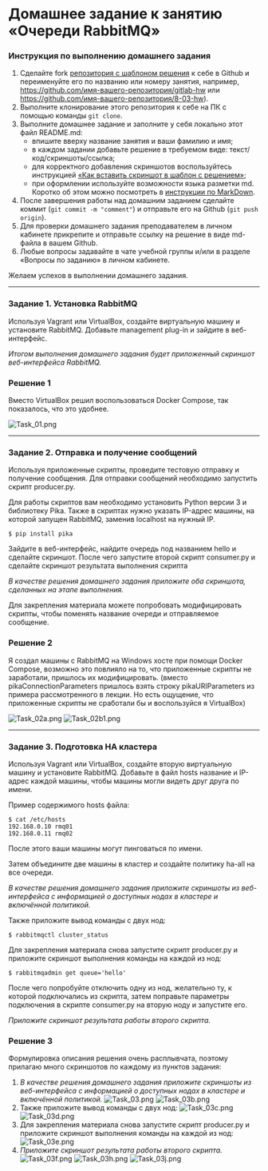 # Домашнее задание к занятию  «Очереди RabbitMQ»

### Инструкция по выполнению домашнего задания

1. Сделайте fork [репозитория c шаблоном решения](https://github.com/netology-code/sys-pattern-homework) к себе в Github и переименуйте его по названию или номеру занятия, например, https://github.com/имя-вашего-репозитория/gitlab-hw или https://github.com/имя-вашего-репозитория/8-03-hw).
2. Выполните клонирование этого репозитория к себе на ПК с помощью команды `git clone`.
3. Выполните домашнее задание и заполните у себя локально этот файл README.md:
   - впишите вверху название занятия и ваши фамилию и имя;
   - в каждом задании добавьте решение в требуемом виде: текст/код/скриншоты/ссылка;
   - для корректного добавления скриншотов воспользуйтесь инструкцией [«Как вставить скриншот в шаблон с решением»](https://github.com/netology-code/sys-pattern-homework/blob/main/screen-instruction.md);
   - при оформлении используйте возможности языка разметки md. Коротко об этом можно посмотреть в [инструкции по MarkDown](https://github.com/netology-code/sys-pattern-homework/blob/main/md-instruction.md).
4. После завершения работы над домашним заданием сделайте коммит (`git commit -m "comment"`) и отправьте его на Github (`git push origin`).
5. Для проверки домашнего задания преподавателем в личном кабинете прикрепите и отправьте ссылку на решение в виде md-файла в вашем Github.
6. Любые вопросы задавайте в чате учебной группы и/или в разделе «Вопросы по заданию» в личном кабинете.

Желаем успехов в выполнении домашнего задания.

---

### Задание 1. Установка RabbitMQ

Используя Vagrant или VirtualBox, создайте виртуальную машину и установите RabbitMQ.
Добавьте management plug-in и зайдите в веб-интерфейс.

*Итогом выполнения домашнего задания будет приложенный скриншот веб-интерфейса RabbitMQ.*

### Решение 1

Вместо VirtualBox решил воспользоваться  Docker Compose, так показалось, что это удобнее.

![Task_01.png](https://github.com/bulrza/11-04/blob/main/img/Task_01.png)


---

### Задание 2. Отправка и получение сообщений

Используя приложенные скрипты, проведите тестовую отправку и получение сообщения.
Для отправки сообщений необходимо запустить скрипт producer.py.

Для работы скриптов вам необходимо установить Python версии 3 и библиотеку Pika.
Также в скриптах нужно указать IP-адрес машины, на которой запущен RabbitMQ, заменив localhost на нужный IP.

```shell script
$ pip install pika
```

Зайдите в веб-интерфейс, найдите очередь под названием hello и сделайте скриншот.
После чего запустите второй скрипт consumer.py и сделайте скриншот результата выполнения скрипта

*В качестве решения домашнего задания приложите оба скриншота, сделанных на этапе выполнения.*

Для закрепления материала можете попробовать модифицировать скрипты, чтобы поменять название очереди и отправляемое сообщение.

### Решение 2

Я создал машины с RabbitMQ на Windows хосте при помощи Docker Compose, возможно это повлияло на то, что приложенные скрипты не заработали, пришлось их модифицировать.
(вместо pikaConnectionParameters пришлось взять строку pikaURIParameters из примера рассмотренного в лекции. Но есть ощущение, что приложенные скрипты не сработали бы и воспользуйся я VirtualBox)

![Task_02a.png](https://github.com/bulrza/11-04/blob/main/img/Task_02a.png)
![Task_02b1.png](https://github.com/bulrza/11-04/blob/main/img/Task_02b1.png)

---

### Задание 3. Подготовка HA кластера

Используя Vagrant или VirtualBox, создайте вторую виртуальную машину и установите RabbitMQ.
Добавьте в файл hosts название и IP-адрес каждой машины, чтобы машины могли видеть друг друга по имени.

Пример содержимого hosts файла:
```shell script
$ cat /etc/hosts
192.168.0.10 rmq01
192.168.0.11 rmq02
```
После этого ваши машины могут пинговаться по имени.

Затем объедините две машины в кластер и создайте политику ha-all на все очереди.

*В качестве решения домашнего задания приложите скриншоты из веб-интерфейса с информацией о доступных нодах в кластере и включённой политикой.*

Также приложите вывод команды с двух нод:

```shell script
$ rabbitmqctl cluster_status
```

Для закрепления материала снова запустите скрипт producer.py и приложите скриншот выполнения команды на каждой из нод:

```shell script
$ rabbitmqadmin get queue='hello'
```

После чего попробуйте отключить одну из нод, желательно ту, к которой подключались из скрипта, затем поправьте параметры подключения в скрипте consumer.py на вторую ноду и запустите его.

*Приложите скриншот результата работы второго скрипта.*

### Решение 3

Формулировка описания решения очень расплывчата, поэтому прилагаю много скриншотов по каждому из пунктов задания:

1) *В качестве решения домашнего задания приложите скриншоты из веб-интерфейса с информацией о доступных нодах в кластере и включённой политикой.*
![Task_03.png](https://github.com/bulrza/11-04/blob/main/img/Screenshot_03a.png)
![Task_03b.png](https://github.com/bulrza/11-04/blob/main/img/Task_03b.png)
2) Также приложите вывод команды с двух нод:
![Task_03c.png](https://github.com/bulrza/11-04/blob/main/img/Task_03c.png)
![Task_03d.png](https://github.com/bulrza/11-04/blob/main/img/Task_03d.png)
3) Для закрепления материала снова запустите скрипт producer.py и приложите скриншот выполнения команды на каждой из нод:
![Task_03e.png](https://github.com/bulrza/11-04/blob/main/img/Task_03e.png)
4) *Приложите скриншот результата работы второго скрипта.*
![Task_03f.png](https://github.com/bulrza/11-04/blob/main/img/Task_03f.png)
![Task_03h.png](https://github.com/bulrza/11-04/blob/main/img/Task_03h.png)
![Task_03j.png](https://github.com/bulrza/11-04/blob/main/img/Task_03j.png)